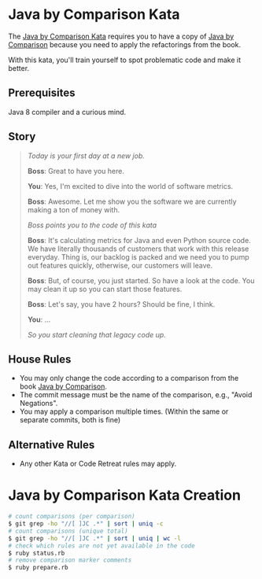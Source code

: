 # Java by Comparison Kata

The [Java by Comparison Kata](https://github.com/javabycomparison/kata) requires you to have a copy of [Java by Comparison](https://java.by-comparison.com) because you need to apply the refactorings from the book.

With this kata, you'll train yourself to spot problematic code and make it better.

## Prerequisites

Java 8 compiler and a curious mind.

## Story

> *Today is your first day at a new job.*
>
> **Boss**: Great to have you here. 
>
> **You**: Yes, I'm excited to dive into the world of software metrics.
>
> **Boss**: Awesome. Let me show you the software we are currently making a ton of money with.
>
> *Boss points you to the code of this kata*
>
> **Boss**: It's calculating metrics for Java and even Python source code. We have literally thousands of customers that work with this release everyday. Thing is, our backlog is packed and we need you to pump out features quickly, otherwise, our customers will leave.
>
> **Boss**: But, of course, you just started. So have a look at the code. You may clean it up so you can start those features. 
>
> **Boss**: Let's say, you have 2 hours? Should be fine, I think. 
>
> **You**: ...
>
> *So you start cleaning that legacy code up.*

## House Rules

- You may only change the code according to a comparison from the book [Java by Comparison](https://java.by-comparison.com).
- The commit message must be the name of the comparison, e.g., "Avoid Negations". 
- You may apply a comparison multiple times. (Within the same or separate commits, both is fine)

## Alternative Rules

- Any other Kata or Code Retreat rules may apply.

# Java by Comparison Kata Creation

```bash
# count comparisons (per comparison)
$ git grep -ho "//[ ]JC .*" | sort | uniq -c
# count comparisons (unique total)
$ git grep -ho "//[ ]JC .*" | sort | uniq | wc -l
# check which rules are not yet available in the code
$ ruby status.rb
# remove comparison marker comments
$ ruby prepare.rb
```
